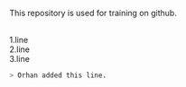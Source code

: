 This repository is used for training on github.

<br>1.line
<br>2.line
<br>3.line


```python
> Orhan added this line.
```

